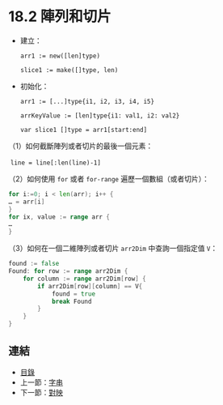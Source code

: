 # 18.2 陣列和切片

- 建立：

  `arr1 := new([len]type)`

  `slice1 := make([]type, len)`

- 初始化：

  `arr1 := [...]type{i1, i2, i3, i4, i5}`

  `arrKeyValue := [len]type{i1: val1, i2: val2}`

  `var slice1 []type = arr1[start:end]`

（1）如何截斷陣列或者切片的最後一個元素：

​      `line = line[:len(line)-1]`

（2）如何使用 `for` 或者 `for-range` 遍歷一個數組（或者切片）：

```go
for i:=0; i < len(arr); i++ {
… = arr[i]
}
for ix, value := range arr {
…
}
```

（3）如何在一個二維陣列或者切片 `arr2Dim` 中查詢一個指定值 `V`：

```go
found := false
Found: for row := range arr2Dim {
    for column := range arr2Dim[row] {
        if arr2Dim[row][column] == V{
            found = true
            break Found
        }
    }
}
```

## 連結

- [目錄](directory.md)
- 上一節：[字串](18.1.md)
- 下一節：[對映](18.3.md)

